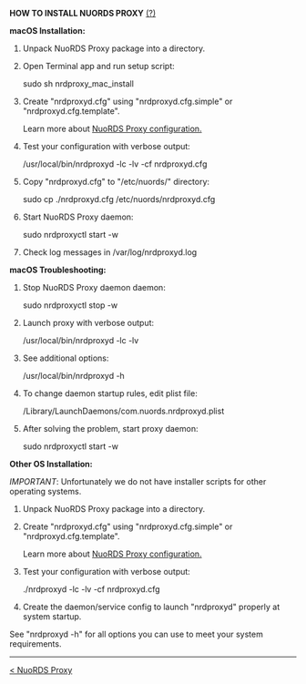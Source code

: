 **HOW TO INSTALL NUORDS PROXY**  [(?)](README.md)  
  
**macOS Installation:**  
  
1. Unpack NuoRDS Proxy package into a directory.  
  
2. Open Terminal app and run setup script:  
  
   sudo sh nrdproxy_mac_install  
  
3. Create "nrdproxyd.cfg" using "nrdproxyd.cfg.simple" or "nrdproxyd.cfg.template". 
  
   Learn more about [NuoRDS Proxy configuration.](CONFIG.md) 
  
4. Test your configuration with verbose output:  
  
   /usr/local/bin/nrdproxyd -lc -lv -cf nrdproxyd.cfg  
  
5. Copy "nrdproxyd.cfg" to "/etc/nuords/" directory:  
  
   sudo cp ./nrdproxyd.cfg /etc/nuords/nrdproxyd.cfg  
  
6. Start NuoRDS Proxy daemon:  
  
   sudo nrdproxyctl start -w  
  
7. Check log messages in /var/log/nrdproxyd.log  
  
**macOS Troubleshooting:**  
  
1. Stop NuoRDS Proxy daemon daemon:  
  
   sudo nrdproxyctl stop -w  
  
2. Launch proxy with verbose output:  
  
   /usr/local/bin/nrdproxyd -lc -lv  
  
3. See additional options:  
  
   /usr/local/bin/nrdproxyd -h  
  
4. To change daemon startup rules, edit plist file:  
  
   /Library/LaunchDaemons/com.nuords.nrdproxyd.plist  
  
5. After solving the problem, start proxy daemon:  
  
   sudo nrdproxyctl start -w  
  
**Other OS Installation:**  
  
*IMPORTANT*: Unfortunately we do not have installer scripts for other operating systems.  
  
1. Unpack NuoRDS Proxy package into a directory.  
  
4. Create "nrdproxyd.cfg" using "nrdproxyd.cfg.simple" or "nrdproxyd.cfg.template".  
   
   Learn more about [NuoRDS Proxy configuration.](CONFIG.md)
   
5. Test your configuration with verbose output:  
  
   ./nrdproxyd -lc -lv -cf nrdproxyd.cfg  
  
6. Create the daemon/service config to launch "nrdproxyd" properly at system startup.  
  
See "nrdproxyd -h" for all options you can use to meet your system requirements.  
  
------------------------------  
[< NuoRDS Proxy](README.md)    
  